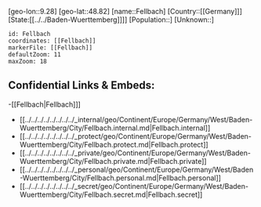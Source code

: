 ﻿---
location: [48.82,9.28]
mapzoom: [7,12] 
mapmarker: city 
type: City
tags:
- geo/City


SpocWebEntityId: 30147
isDeleted: false
confidential: public

---
[geo-lon::9.28]
[geo-lat::48.82]
[name::Fellbach]
[Country::[[Germany]]]
[State:[[../../Baden-Wuerttemberg]]]]
[Population::]
[Unknown::]


```leaflet
id: Fellbach
coordinates: [[Fellbach]]
markerFile: [[Fellbach]]
defaultZoom: 11 
maxZoom: 18
```


## Confidential Links & Embeds: 
-[[Fellbach|Fellbach]]] 
- [[../../../../../../../../_internal/geo/Continent/Europe/Germany/West/Baden-Wuerttemberg/City/Fellbach.internal.md|Fellbach.internal]] 
- [[../../../../../../../../_protect/geo/Continent/Europe/Germany/West/Baden-Wuerttemberg/City/Fellbach.protect.md|Fellbach.protect]] 
- [[../../../../../../../../_private/geo/Continent/Europe/Germany/West/Baden-Wuerttemberg/City/Fellbach.private.md|Fellbach.private]] 
- [[../../../../../../../../_personal/geo/Continent/Europe/Germany/West/Baden-Wuerttemberg/City/Fellbach.personal.md|Fellbach.personal]] 
- [[../../../../../../../../_secret/geo/Continent/Europe/Germany/West/Baden-Wuerttemberg/City/Fellbach.secret.md|Fellbach.secret]] 
